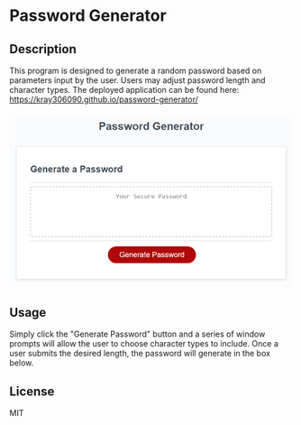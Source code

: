 # Password Generator

## Description
This program is designed to generate a random password based on parameters input by the user. Users may adjust password length and character types. The deployed application can be found here: https://kray306090.github.io/password-generator/

### ![Screenshot](assets/images/screenshot-password.png)

## Usage
Simply click the "Generate Password" button and a series of window prompts will allow the user to choose character types to include. Once a user submits the desired length, the password will generate in the box below.

## License
MIT
